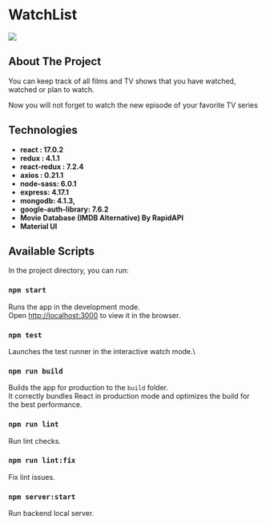 # WatchList

![](gif/Animation.gif)

## About The Project

You can keep track of all films and TV shows that you have watched, watched or plan to watch.

Now you will not forget to watch the new episode of your favorite TV series
## Technologies
* **react : 17.0.2**
* **redux : 4.1.1**
* **react-redux : 7.2.4**
* **axios : 0.21.1**
* **node-sass: 6.0.1**
* **express: 4.17.1**
* **mongodb: 4.1.3,**
* **google-auth-library: 7.6.2**
* **Movie Database (IMDB Alternative) By RapidAPI**
* **Material UI**

## Available Scripts

In the project directory, you can run:

### `npm start`

Runs the app in the development mode.\
Open [http://localhost:3000](http://localhost:3000) to view it in the browser.

### `npm test`

Launches the test runner in the interactive watch mode.\

### `npm run build`

Builds the app for production to the `build` folder.\
It correctly bundles React in production mode and optimizes the build for the best performance.


### `npm run lint `

Run lint checks.

### `npm run lint:fix`

Fix lint issues.

### `npm server:start`
Run backend local server.

